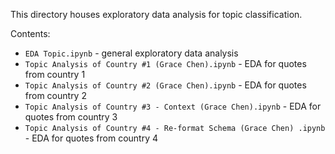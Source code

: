 This directory houses exploratory data analysis for topic classification.

Contents:
* `EDA Topic.ipynb` - general exploratory data analysis
* `Topic Analysis of Country #1 (Grace Chen).ipynb` - EDA for quotes from country 1
* `Topic Analysis of Country #2 (Grace Chen).ipynb` - EDA for quotes from country 2
* `Topic Analysis of Country #3 - Context (Grace Chen).ipynb` - EDA for quotes from country 3
* `Topic Analysis of Country #4 - Re-format Schema (Grace Chen) .ipynb` - EDA for quotes from country 4 
